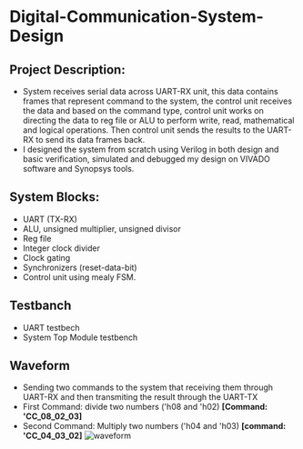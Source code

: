 # Digital-Communication-System-Design
## Project Description: 
* System receives serial data across UART-RX unit, this data contains frames that represent command to the system, the control unit receives the data and based on the command type, control unit works on directing the data to reg file or ALU to perform write, read, mathematical and logical operations. Then control unit sends the results to the UART-RX to send its data frames back.
* I designed the system from scratch using Verilog in both design and basic verification, simulated and debugged my design on VIVADO software and Synopsys tools.
## System Blocks: 
* UART (TX-RX)
* ALU, unsigned multiplier, unsigned divisor
* Reg file
* Integer clock divider
* Clock gating
* Synchronizers (reset-data-bit)
* Control unit using mealy FSM.
## Testbanch
* UART testbech
* System Top Module testbench

## Waveform
* Sending two commands to the system that receiving them through UART-RX and then transmiting the result through the UART-TX
* First Command: divide two numbers ('h08 and 'h02) **[Command: 'CC_08_02_03]**
* Second Command: Multiply two numbers ('h04 and 'h03) **[command: 'CC_04_03_02]**
![waveform](https://github.com/Ismail-Farahat/Digital-Communication-System-Design/assets/68667962/0aea12d1-afb0-4fdc-8afa-b1041364328b)
